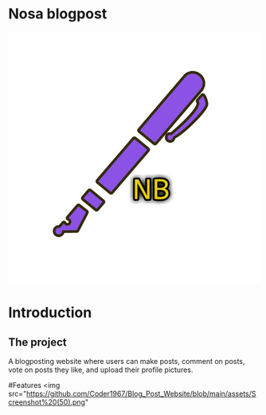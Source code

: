 # Nosa blogpost

<img src="https://raw.githubusercontent.com/Coder1967/Blog_Post_Website/main/assets/logo.jpg">


# Introduction

## The project
A blogposting website where users can make posts, comment on posts, vote on posts they like,
and upload their profile pictures.

#Features
<img src="https://github.com/Coder1967/Blog_Post_Website/blob/main/assets/Screenshot%20(50).png"
